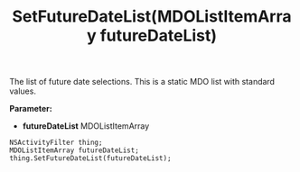 ﻿---
uid: crmscript_ref_NSActivityFilter_SetFutureDateList
title: SetFutureDateList(MDOListItemArray futureDateList)
intellisense: NSActivityFilter.SetFutureDateList
keywords: NSActivityFilter, GetFutureDateList
so.topic: reference
---

The list of future date selections. This is a static MDO list with standard values.

**Parameter:** 
 - **futureDateList** MDOListItemArray

```crmscript
NSActivityFilter thing;
MDOListItemArray futureDateList;
thing.SetFutureDateList(futureDateList);
```

